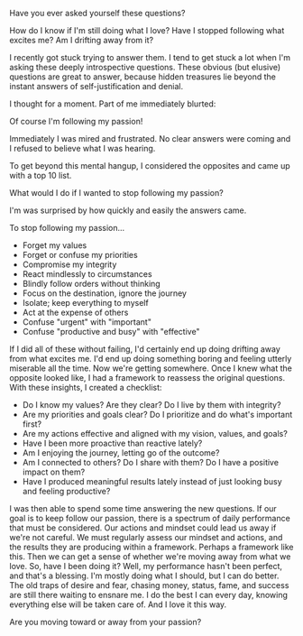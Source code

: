 Have you ever asked yourself these questions?

How do I know if I'm still doing what I love?
Have I stopped following what excites me?
Am I drifting away from it?

I recently got stuck trying to answer them. I tend to get stuck a lot when I'm asking these deeply introspective questions. These obvious (but elusive) questions are great to answer, because hidden treasures lie beyond the instant answers of self-justification and denial.

I thought for a moment. Part of me immediately blurted:

Of course I'm following my passion!

Immediately I was mired and frustrated. No clear answers were coming and I refused to believe what I was hearing.

To get beyond this mental hangup, I considered the opposites and came up with a top 10 list.

What would I do if I wanted to stop following my passion?

I'm was surprised by how quickly and easily the answers came.

To stop following my passion...

- Forget my values
- Forget or confuse my priorities
- Compromise my integrity
- React mindlessly to circumstances
- Blindly follow orders without thinking
- Focus on the destination, ignore the journey
- Isolate; keep everything to myself
- Act at the expense of others
- Confuse "urgent" with "important"
- Confuse "productive and busy" with "effective"

If I did all of these without failing, I'd certainly end up doing drifting away from what excites me. I'd end up doing something boring and feeling utterly miserable all the time. Now we're getting somewhere. Once I knew what the opposite looked like, I had a framework to reassess the original questions. With these insights, I created a checklist:

- Do I know my values? Are they clear? Do I live by them with integrity?
- Are my priorities and goals clear? Do I prioritize and do what's important first?
- Are my actions effective and aligned with my vision, values, and goals?
- Have I been more proactive than reactive lately?
- Am I enjoying the journey, letting go of the outcome?
- Am I connected to others? Do I share with them? Do I have a positive impact on them?
- Have I produced meaningful results lately instead of just looking busy and feeling productive?

I was then able to spend some time answering the new questions. If our goal is to keep follow our passion, there is a spectrum of daily performance that must be considered. Our actions and mindset could lead us away if we're not careful. We must regularly assess our mindset and actions, and the results they are producing within a framework. Perhaps a framework like this. Then we can get a sense of whether we're moving away from what we love.
So, have I been doing it? Well, my performance hasn't been perfect, and that's a blessing. I'm mostly doing what I should, but I can do better. The old traps of desire and fear, chasing money, status, fame, and success are still there waiting to ensnare me. I do the best I can every day, knowing everything else will be taken care of. And I love it this way.

Are you moving toward or away from your passion?